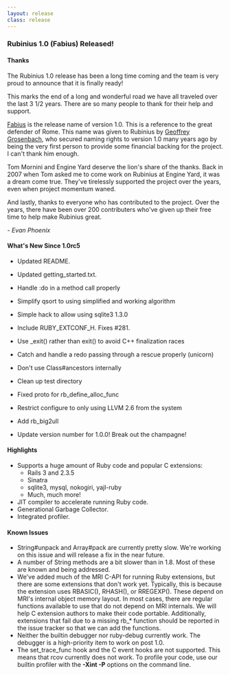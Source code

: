 ```yaml
---
layout: release
class: release
---
```


### Rubinius 1.0 (Fabius) Released!

#### Thanks

The Rubinius 1.0 release has been a long time coming and the team is very
proud to announce that it is finally ready!

This marks the end of a long and wonderful road we have all traveled over the
last 3 1/2 years. There are so many people to thank for their help and
support.

[Fabius](http://en.wikipedia.org/wiki/Fabius_Maximus) is the release name of
version 1.0. This is a reference to the great defender of Rome. This name was
given to Rubinius by [Geoffrey Grosenbach](http://peepcode.com/), who secured
naming rights to version 1.0 many years ago by being the very first person to
provide some financial backing for the project. I can't thank him enough.

Tom Mornini and Engine Yard deserve the lion's share of the thanks. Back in
2007 when Tom asked me to come work on Rubinius at Engine Yard, it was a dream
come true. They've tirelessly supported the project over the years, even when
project momentum waned.

And lastly, thanks to everyone who has contributed to the project. Over the
years, there have been over 200 contributers who've given up their free time
to help make Rubinius great.

_- Evan Phoenix_

#### What's New Since 1.0rc5

* Updated README.
* Updated getting_started.txt.
* Handle :do in a method call properly
* Simplify qsort to using simplified and working algorithm

* Simple hack to allow using sqlite3 1.3.0
* Include RUBY_EXTCONF_H. Fixes #281.
* Use _exit() rather than exit() to avoid C++ finalization races
* Catch and handle a redo passing through a rescue properly (unicorn)
* Don't use Class#ancestors internally
* Clean up test directory

* Fixed proto for rb_define_alloc_func
* Restrict configure to only using LLVM 2.6 from the system
* Add rb_big2ull
* Update version number for 1.0.0! Break out the champagne!

#### Highlights

* Supports a huge amount of Ruby code and popular C extensions:
  * Rails 3 and 2.3.5
  * Sinatra
  * sqlite3, mysql, nokogiri, yajl-ruby
  * Much, much more!
* JIT compiler to accelerate running Ruby code.
* Generational Garbage Collector.
* Integrated profiler.

#### Known Issues

* String#unpack and Array#pack are currently pretty slow. We're working
  on this issue and will release a fix in the near future.
* A number of String methods are a bit slower than in 1.8. Most of these are
  known and being addressed.
* We've added much of the MRI C-API for running Ruby extensions, but
  there are some extensions that don't work yet. Typically, this is because
  the extension uses RBASIC(), RHASH(), or RREGEXP(). These depend on MRI's
  internal object memory layout. In most cases, there are regular functions
  available to use that do not depend on MRI internals. We will help C
  extension authors to make their code portable.  Additionally, extensions
  that fail due to a missing rb_* function should be reported in the issue
  tracker so that we can add the functions.
* Neither the builtin debugger nor ruby-debug currently work. The debugger
  is a high-priority item to work on post 1.0.
* The set_trace_func hook and the C event hooks are not supported. This
  means that rcov currently does not work. To profile your code, use our
  builtin profiler with the
      **-Xint -P**
    options on the command line.
